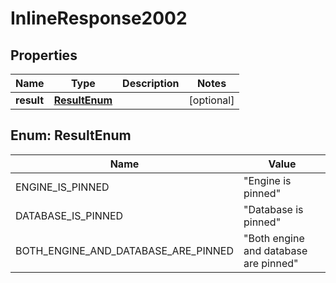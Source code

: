 

# InlineResponse2002

## Properties

Name | Type | Description | Notes
------------ | ------------- | ------------- | -------------
**result** | [**ResultEnum**](#ResultEnum) |  |  [optional]



## Enum: ResultEnum

Name | Value
---- | -----
ENGINE_IS_PINNED | &quot;Engine is pinned&quot;
DATABASE_IS_PINNED | &quot;Database is pinned&quot;
BOTH_ENGINE_AND_DATABASE_ARE_PINNED | &quot;Both engine and database are pinned&quot;



